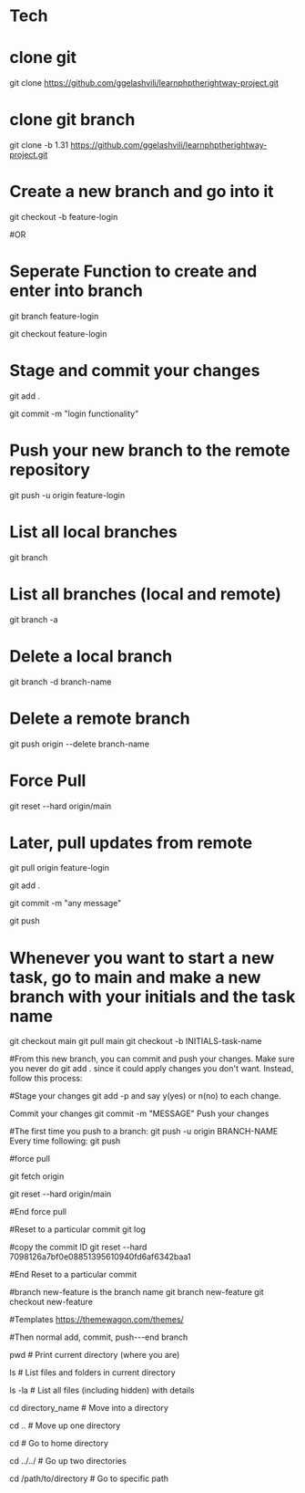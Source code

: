 # Tech
# clone git
git clone https://github.com/ggelashvili/learnphptherightway-project.git

# clone git branch
git clone -b 1.31 https://github.com/ggelashvili/learnphptherightway-project.git

# Create a new branch and go into it
git checkout -b feature-login

#OR

# Seperate Function to create and enter into branch
git branch feature-login

git checkout feature-login

# Stage and commit your changes
git add .

git commit -m "login functionality"

# Push your new branch to the remote repository
git push -u origin feature-login

# List all local branches
git branch

# List all branches (local and remote)
git branch -a

# Delete a local branch
git branch -d branch-name

# Delete a remote branch
git push origin --delete branch-name

# Force Pull
git reset --hard origin/main

# Later, pull updates from remote
git pull origin feature-login

git add .

git commit -m "any message"

git push

# Whenever you want to start a new task, go to main and make a new branch with your initials and the task name

git checkout main
git pull main
git checkout -b INITIALS-task-name

#From this new branch, you can commit and push your changes. Make sure you never do git add . since it could apply changes you don't want. Instead, follow this process:

#Stage your changes git add -p and say y(yes) or n(no) to each change.

Commit your changes git commit -m "MESSAGE"
Push your changes

#The first time you push to a branch: git push -u origin BRANCH-NAME
Every time following: git push

#force pull

git fetch origin

git reset --hard origin/main

#End force pull

#Reset to a particular commit
git log 

#copy the commit ID
git reset --hard 7098126a7bf0e08851395610940fd6af6342baa1

#End Reset to a particular commit

#branch new-feature is the branch name
git branch new-feature
git checkout new-feature


#Templates
https://themewagon.com/themes/

#Then normal add, commit, push---end branch

pwd                    # Print current directory (where you are)

ls                     # List files and folders in current directory

ls -la                # List all files (including hidden) with details

cd directory_name        # Move into a directory

cd ..                   # Move up one directory

cd                      # Go to home directory

cd ../../              # Go up two directories

cd /path/to/directory  # Go to specific path
